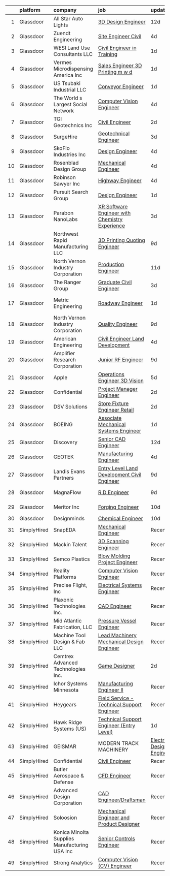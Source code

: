 

|    | platform    | company                                       | job                                                                                                                                                                                                                                                                                                                                                                                                                                                                                                                                                                                                                                                                                                                                                                                                                                                                                                                                                                                                                                                                                                                                                                                                                                                                                                                                                  | update_time   | location            |
|---:|:------------|:----------------------------------------------|:-----------------------------------------------------------------------------------------------------------------------------------------------------------------------------------------------------------------------------------------------------------------------------------------------------------------------------------------------------------------------------------------------------------------------------------------------------------------------------------------------------------------------------------------------------------------------------------------------------------------------------------------------------------------------------------------------------------------------------------------------------------------------------------------------------------------------------------------------------------------------------------------------------------------------------------------------------------------------------------------------------------------------------------------------------------------------------------------------------------------------------------------------------------------------------------------------------------------------------------------------------------------------------------------------------------------------------------------------------|:--------------|:--------------------|
|  1 | Glassdoor   | All Star Auto Lights                          | [3D Design Engineer](https://www.glassdoor.com/partner/jobListing.htm?pos=110&ao=1110586&s=58&guid=00000181e6e6af7498057dc5ff340f4f&src=GD_JOB_AD&t=SR&vt=w&ea=1&cs=1_a807d9f8&cb=1657436287458&jobListingId=1007967052091&cpc=B570179B49F70162&jrtk=3-0-1g7jedc41jooh801-1g7jedc48gfpv801-cffdf2be661eb227--6NYlbfkN0DNAixezUniKQZycpPXM0-5F97y6CBea4lbvYQsfLBFsW_ovkE5V4jZ5FZT9Ga7kq_5UzWiy2uiCEQKOMnBTjrR3vnflLFiBJxn8cjEMxawymzo4y4SOHza8FCvy_6qUtTqxYmGyOt3qjy7D8aoWQq6bvI5V16BD3dtNFJNWuRm6ZJP_BYrGMWNeIiesqg-YU7t1lhqPk37AGzEkAlZWCZ2JhvZs_2wt0EF_Yn0ZLYY4AEf2dgHOnS6SQYa61dXyTOMzkSoI0mMjhAQkKDlXMEfWcAyhZnzUfZUMbSfFFlv3ZfTOjMUu0YiNuwsatTZM--jmBTtwvs67u5NKLumCueeFa7E0orBQ4GBA9xpkuqTESW1Ls7wHtCs0lpYnmAyP4_I3moBSgS6sMw_66sBmhrTLx_9ne1vnx2cuL0pIZYotOZ6FEhptxN1jjbmDyevIuL8oaLp9iNQAruYa-Zm-9RPxaIOXgYtLg4vX4xFmZYrUCgRH21yqlviSw6HiHmadxRsOwG2h12x1-UL_r3NqmYIfuLNh6ItQz6PozuBZSM_GOsk1muR3dgEiSkJ774T8SYlRraDr8PF4QtoHgV-mjxy5kwvfc0DUq9u3QZdTszRE_1l7Gaq1dDszVtRRV2B3ttgo8kd9cLvmbV0FoYyUC1Av4FsmegsgQcq3Z68DgWPxeqyQwavvuBwoqEe1wwMmuMbIC_TEvcK89cPe0m9ns7n7lBL1h987B_k9aPAA9zB58n9z5iZZZacMMC-2wFsdb6yuCuIxDACxQ%3D%3D)                                                                                                                                                                                                            | 12d           | Ferndale, MI        |
|  2 | Glassdoor   | Zuendt Engineering                            | [Site Engineer  Civil ](https://www.glassdoor.com/partner/jobListing.htm?pos=113&ao=1110586&s=58&guid=00000181e6e6af7498057dc5ff340f4f&src=GD_JOB_AD&t=SR&vt=w&ea=1&cs=1_b55d7618&cb=1657436287458&jobListingId=1007985071189&cpc=BFF9BE5BDD8EF644&jrtk=3-0-1g7jedc41jooh801-1g7jedc48gfpv801-584008f8c8a8393f--6NYlbfkN0AO-lx13pzomzdSppJUWL3QXsQT8oyFk4U4LWH8QC50CrDq5yYFSZNdUlBXr6r42-GOyrZgl7RuBfKKoCQa9y1knqjd7TCGp0lxx-BizE0ucYodW9utsDAxEKNYcR7ySyE5TXAqN0__iaZTTapsD8xaiMhGXin7uW98Hq0I_RntBie0dRvdtVArwoE6iWwc7pDzEkvttIsyJgBh6bvSJuOpdcuFNwd9iJrD0zyAjE0YVS42CxfXqZ1XqnFMJtk1DOtukvD6WeFqC1fhWykQaMBb1M4DYbCHGKSgICYqovm5FfRD1tjdkKFDflOi1wmD43xJfyyyEGpxpLrPy_aOmA1zbmTrJ36BqiQ6DdC1bKOK3F_2rh4pxLUPD0nRba-4ILP-LNI_0ZqeiHnQ-0SMIi4ugB9kfsyR6Xqi9lc6QO05BdE-4o0jOG6lkq_L8HeJMTq9U_ozPhOj0JNN1GEJG0-2Ie1zpkRScSPWPl1GeQ7LIiczxsfTNrprZKrxSPRUhAs%3D)                                                                                                                                                                                                                                                                                                                                                                                                                                                                                       | 4d            | Greenville, SC      |
|  3 | Glassdoor   | WESI Land Use Consultants  LLC                | [Civil Engineer in Training](https://www.glassdoor.com/partner/jobListing.htm?pos=111&ao=1110586&s=58&guid=00000181e6e6af7498057dc5ff340f4f&src=GD_JOB_AD&t=SR&vt=w&ea=1&cs=1_929a416b&cb=1657436287458&jobListingId=1007993221858&cpc=23D1D7905F5E0EF7&jrtk=3-0-1g7jedc41jooh801-1g7jedc48gfpv801-837912928ec56853--6NYlbfkN0AuAjYKnBHsdkcMxrD7ZJITXxV72vImVt5xOyKRJQecNHkeJhImC_lT1WHNrvDfhykvpqBk5jmu9vViv7gx5HvX-UQBae8AcB2xo-Gh8XxV0YXKNDTFmjFkY5T5Akx3WNT-NUpW2UEJRjvcmTKDBUgrPn9Be_vA-qT6e2I8nMPvWgz0JSUkTZkqWzfUpsELGfKKeS0j4WNjb3uz3CUw5lMHiUP4bgZxd9Bg9HLgBEKvjOubqhlqFfv4HIoiaLCBHksmODjds6qUS2FqGNttRGHaTCfU2B2QyGisUUZRZAcD9rcnhhOhpuoQXrxeyANevS53v9bTC5ZwIS32a_p6ZW_KaeRAUIEl8WORTJzEYIQMhqBW9rkD1ELhOFdEcFL8nniiC-CJAPIfW4UiDbKm4a9bl8QuzW2MVNco_QZBj6MZfNyksxNqhLWT2pmApLOKd-4F7xfkPOaLvO7-SqLtw1nbG2T2F8x3s_9B9qhbm4Cc2Xbui5xpsQBMZlT_wEr_L8XvJgFS93PpbQ%3D%3D)                                                                                                                                                                                                                                                                                                                                                                                                                                                                    | 1d            | Everett, WA         |
|  4 | Glassdoor   | Vermes Microdispensing America  Inc           | [Sales Engineer   3D Printing  m w d ](https://www.glassdoor.com/partner/jobListing.htm?pos=105&ao=1110586&s=58&guid=00000181e6e6af7498057dc5ff340f4f&src=GD_JOB_AD&t=SR&vt=w&ea=1&cs=1_9f1621b7&cb=1657436287457&jobListingId=1007992940967&cpc=D9A4E834C51D285C&jrtk=3-0-1g7jedc41jooh801-1g7jedc48gfpv801-4e247f00745ac9bb--6NYlbfkN0CzAZ8edS31tIiRoq5Sa9mh_ctzwvfeuiDQwmL6_F0YTXr3i8U8EDjUiAWSU9tpM6HMHlUu4bz0A1W9-oevJucUUN5sc0SJdZ1WXQeeJ31IyW0uYjyZya9yiZVmSbakpg5Z83b70s3edFBZ1e3PjQTgMDDqm7lHzTRkfkODkik43RP1HgH6Po7wgjDyZH8QWdRx8Rf87JR7lxloZImSC3A7W-fyLpksyA9jbZUzO-iu4is5AwluSU-f7mBMdyMhupbWajXV80svKrXZw7iV2l5RcI0V9UMl2rnJ1DPzl9L-g-j5CSm5FAl2-_04qJqfkj-q7qXxK5h8AXAMP6vEADoRHyQ5MAOp2_z5zwLe-JFcZ_o-z8jDhZ1RM5ag9L19hC-MZfQkV2olxZOL_v7noeuBfnB8K8gtBxM30DnlOwFenB9-3Ob-rVrvW7RMZdACeWRZk4K7T1-n4iA2uCTWnOTwstZVKjCELwhhzQC-YGPGvhbiSGF1IEzCSPzVLldPIEE9ap6KWNQNCg%3D%3D)                                                                                                                                                                                                                                                                                                                                                                                                                                                          | 1d            | Plain City, OH      |
|  5 | Glassdoor   | US Tsubaki Industrial  LLC                    | [Conveyor Engineer](https://www.glassdoor.com/partner/jobListing.htm?pos=119&ao=1110586&s=58&guid=00000181e6e6af7498057dc5ff340f4f&src=GD_JOB_AD&t=SR&vt=w&cs=1_ea1e9a35&cb=1657436287459&jobListingId=1007992475288&cpc=EE119509A2DB00C7&jrtk=3-0-1g7jedc41jooh801-1g7jedc48gfpv801-650fce38af5bd460--6NYlbfkN0D4ROY9lslZXeKtuIKoUQUNo2wfgAtuUotm8G61JvlSj0WO8vkY0mXyyBoHddmEx16qx_PiSn1LqWMoSv8TzmYf2bwwpK3yUzX26VbhTm_TYDTWOvW_pkTvqg8kDKgp7xfYj_Uk8cLyU3UZiJEJI1oRPKA8pw3UpE3U8SU2RR38x_g6VsvQSC_GG85TYb3rZ57xL9ujNXCFKCmRsWK9MBbDV23nINImQR1jjvMRX_G2uGgrqraidnz-3mlgRkhXyHxFRGXKg2lF37jUgQQwiT7sicNG9gbvu_0uub64_5lHzwMPRFGeIrlPwSOOxuujBFmC9oYZPCNs4voMG3Sfez9d-H3RpWJA3R06EGDG3r1S5DQw4VNbfhEiqwRlllYClPUnBsi6oZAQS8D_EanTohj9Lde3McDb4fUBmXLOx5qPMG1dbOomRFRGsgl5M7xrPKsjFBWyGJ_-OzyAFFc2Uq-gRjF02tXTAfIhOz6YTctoNw%3D%3D)                                                                                                                                                                                                                                                                                                                                                                                                                                                                                                                  | 1d            | Bessemer, AL        |
|  6 | Glassdoor   | The World s Largest Social Network            | [Computer Vision Engineer](https://www.glassdoor.com/partner/jobListing.htm?pos=130&ao=1110586&s=58&guid=00000181e6e6af7498057dc5ff340f4f&src=GD_JOB_AD&t=SR&vt=w&ea=1&cs=1_f4baa20a&cb=1657436287460&jobListingId=1007986416959&cpc=71D4EE06E32D485A&jrtk=3-0-1g7jedc41jooh801-1g7jedc48gfpv801-2790f98d8b4f8afa--6NYlbfkN0DSgjPPcnEdvoK3uuxfISLALE6pB1FR7YSHOr_tSg5_QCn410VK5Ds4bQGcKtrI549kYDfYcqvaAn2rlHnqNYJfYJSBA-rAGAWvNpd-Q-kzvry-Mw-EUCLz2jj-832rFsK3qbf1ReFt7k543pR73eNY3bxjyxGMHHPEVZeZNYQcaq-dd2-mVoIRFC99kUjnk4LGHZLSPeUnjD9vPV6eMqAt4pdNqPEJcC896GE8QOtspHjn_xgkqvp8c5BB1pRPyBtJCLyZhmOwgv2uZI92kZ3O9RqDuoLKihiUJSGhcgXuEPErnEVpYIUsABQ8V7Pa_jQNLhgoAeRjuq8uc4Gd7901nbWNih6FAwD2yBwWM-IWO5rbVvGT4bq6SzgRcBRLCEue3ykfxHrzolQA_OmtV0YGzV0i_BUX1619gKhuh6CNEXuVsU0yT-lpxbAPHcIn9DX0yWj5fpcY-zhBsMQNGyDqQp5XJMX4iDvAdNfxXJ5jaAcsyEENwsI8oklqRXb9NcFOswR-HnkC2Ma2jT99Ws0xdXLefraYt4vBChd8Sj-lCh72FLRKSbA4ZAnou9zkcUPJLaWeW5fD2LlkPo7qosvQ)                                                                                                                                                                                                                                                                                                                                                                                                  | 4d            | Los Angeles, CA     |
|  7 | Glassdoor   | TGI Geotechnics Inc                           | [Civil Engineer](https://www.glassdoor.com/partner/jobListing.htm?pos=117&ao=1110586&s=58&guid=00000181e6e6af7498057dc5ff340f4f&src=GD_JOB_AD&t=SR&vt=w&ea=1&cs=1_bea7308c&cb=1657436287459&jobListingId=1007990824587&cpc=7F406056C5176881&jrtk=3-0-1g7jedc41jooh801-1g7jedc48gfpv801-74fe5a937a63b010--6NYlbfkN0A5onBeElEJUOKmYHsWkaHpOacDfGdttEBrwxxuZYW6rV97kI1IWKf5AIIH55Kt9lQ6SBeuQhHglxb0o8wpFl_VoqADwYXeNGZ7KWyvJ5RkGiEFXSklSgfLUqQs8NUQV7fn4o0-ZD6eyqwUjpveLPbDUsdSbKSCIqV6yw8sn2oltyk7yu7Pc-iU8rG-ai28CAXSfp5awpfjRDhZ0wIaTZSwUp5NPNwkx_DNrI0EyMzvAez3HgAzHGBo0qHLbeLlG7Hw9ec3WKRWtfRTXxlnjxzQ8lisw9QxKALk7x_jKCBVlzuURoWrBD0KKKVXvNdl8Zu9RaW_-6cWAlw8nG2lKK1Dzx2115A3Sal95txmABEgTVRQr0TZl4xrlV4iCf0lIrSBws5a5ceRiNTWq5E2LKMY2_2haePB9cT9mP6Az61QeFfvJaHLHCOKat0-r6Fhdl7QPReUqMrL1HHXbINncDyvzlnE6GXD7PTeppmqmSeO_BDIeYC5VtSdBXBJ7iZIc39mstGrg4j7qw%3D%3D)                                                                                                                                                                                                                                                                                                                                                                                                                                                                                | 2d            | Houston, TX         |
|  8 | Glassdoor   | SurgeHire                                     | [Geotechnical Engineer](https://www.glassdoor.com/partner/jobListing.htm?pos=118&ao=1110586&s=58&guid=00000181e6e6af7498057dc5ff340f4f&src=GD_JOB_AD&t=SR&vt=w&ea=1&cs=1_e5ab8d04&cb=1657436287459&jobListingId=1007987672519&cpc=CA5E2B5B7F82281C&jrtk=3-0-1g7jedc41jooh801-1g7jedc48gfpv801-d5f62dd534f83b3f--6NYlbfkN0DdIZOVHar-SZ982oUuyV3Ld71NBnL8UQVqYbn2C1OICQm8bMHtGlhQ35-oM7H0p_9gyPfZfW6AsSJo7wzGXzt1eSlBOtBx-uDZyjw1p0U16h2AkIiq-ZfBhh7tAX05ow6Yq3Yu5TL4C_Q1PXA1dEyFxgm-ZM_edbrzZTsT8jErFpbZAzGB7M7UQeYit8xgBnDiGgjkZm8AIBCyKle042kZCfH4z3UUrRCR5CU0iPaSNOvDyz1ArsSJP8X7WSfSn_0rWJv4VRyAi_8MuGBKQAxgWLhNClZBS051IrQM-LeiGhLuiHKPQmKrDvzSWJsyni1CUr-WMUNeQdDRf7NvCPnPBJrloU36T5_pDISnqF2JREaS90CtzK9c7hsWv20v2SN5fmyjWh5pzSBtK_occAxpczgBmWI25I3hRJrfOLyzwQYh0aSgdJTDgWa6ZkVyVnDMnr1N9AezVjUKO98NUFXtBbaitpm6xS2hQS_Seg5nXlwqyYELU3V_6z2kcit19d9hA_Kyo18BGIDH3jZ1OAAF)                                                                                                                                                                                                                                                                                                                                                                                                                                                                     | 3d            | Phoenix, AZ         |
|  9 | Glassdoor   | SkoFlo Industries Inc                         | [Design Engineer](https://www.glassdoor.com/partner/jobListing.htm?pos=116&ao=1110586&s=58&guid=00000181e6e6af7498057dc5ff340f4f&src=GD_JOB_AD&t=SR&vt=w&ea=1&cs=1_e44317d3&cb=1657436287459&jobListingId=1007985315404&cpc=AA7790897323AD50&jrtk=3-0-1g7jedc41jooh801-1g7jedc48gfpv801-ee8b193d0ee07ae6--6NYlbfkN0C7-XNBNnKgfS6PgwvsR1N2731LwkDraSg-n7jseUN6wC4wVt0_gy8wTf58fm0bGviw7UpHJAXYBl7xvyuXWhzlFm7ILTW6t_YXt6ej1hEtzXb3RRmgDEFAYv_ikQy1wXHJfxJyftHIr0LMlulI7JtE8j-59eztEJ0MnV8yn8IE4AVwiFkNf0MhrAKE8rtQUI_4bIADVrNhQzz5DNFaW4p1l734l2wNVtKMwZ8nOB7zOD1IEmMaFCtSPGxCg1QSWksf534mw2P6L6EeD6zBBFVLVGo5w03GELPm8471eBCHbdQwGllfnmufkuNTMwurr_kizHuPK5pTv_XAS-JncQwLHyiuQHNyCE-OR8YgAfPuzDHNqSaGPC1bcc5mRnG-9suO8byHq9lWHhNasekJ0ggAtT-AZNooVKc-1XhXj7w1FoO0YYOh1boERjVA9zphgQw0JvlEPgCzqoyovbn7SoZbCG-mI8-4jsw4G9znUGuyLnYqtqmbiVG1Kz-1LjW2N7k%3D)                                                                                                                                                                                                                                                                                                                                                                                                                                                                                             | 4d            | Woodinville, WA     |
| 10 | Glassdoor   | Rosenblad Design Group                        | [Mechanical Engineer](https://www.glassdoor.com/partner/jobListing.htm?pos=124&ao=1110586&s=58&guid=00000181e6e6af7498057dc5ff340f4f&src=GD_JOB_AD&t=SR&vt=w&ea=1&cs=1_45f3362e&cb=1657436287460&jobListingId=1007985164069&cpc=88C71AD61D38E582&jrtk=3-0-1g7jedc41jooh801-1g7jedc48gfpv801-a40a61184319157b--6NYlbfkN0CPEiJEzZq4I_K6S6Q9VC1QMfIsI0INZ1UYi7vjgDL48do-bvsq3-GMBrLWwSiZw0KIlqR2ac6-kuU9n212yl9E0XrkCq9h2WeHZjNIkCRdQMNYzsOAgzBhDTUkx0c591-H73rmRXlbDsiF4tCtYo78OzdEYM4CugEXX9q4fZzr5VFfdLP1Ar7qakA5vZH1DV318AFLBGY8sKbsSd_i6Pqlu4NEqWkUEKXPxGDsuWUg5UX8cF0BBPcqKbgDrXgsm-Bn-FxlGFWgeUH6W_4NgsJ_EvRvb1Iae8vRTxdz5UoQ-uu9uDkjztND_APeMinkgJkU3SitlRIsX3DWpBxgc3eQwHW9d1c2DKvC2N9yXhxe_v_wgHCpuq_8Qumxr3o0O-f6dTzCUvl5pYZ8LJP8n3pfH300Ew9l5_bNg32SzpzCdkuwU_BkPP975HRvyRB3br8kPN2rlkXFon-zSF-I-lGKFRPfkgKHXKXk77fk9ZBMB8a1wZr6yaPlQ5aXXbOZ07x1RUuXKk65tg%3D%3D)                                                                                                                                                                                                                                                                                                                                                                                                                                                                           | 4d            | Yulee, FL           |
| 11 | Glassdoor   | Robinson   Sawyer Inc                         | [Highway Engineer](https://www.glassdoor.com/partner/jobListing.htm?pos=103&ao=1110586&s=58&guid=00000181e6e6af7498057dc5ff340f4f&src=GD_JOB_AD&t=SR&vt=w&ea=1&cs=1_9bbae6f2&cb=1657436287456&jobListingId=1007984496052&cpc=25F93EBBC166336F&jrtk=3-0-1g7jedc41jooh801-1g7jedc48gfpv801-cb71f49bc1daf06e--6NYlbfkN0CKNvdBtBh9SnuMcnkEvhJOJZTsmZHyY3ybnWicrfIHv1nK5cibWSBUwKowFdFROU5B-_JIVHjHV4uQUkCHHeMQprPiffxKwdp8WJK4h-3fSWZzxjQm0arDSvZ6E1u50lNdqfDhrCjTOfVviThNp-ITy-ruRRb39EmhZDrnxKQBn32I_vYK4vYyQUeWRA4c4MqWlI9ZkvXhFi4kuznQnQh2T0Jm6fvMuaODcR-gqsh6mr-HoCPiTfCnOaOQvJiCNp_tcSW0pKhlG2esIw4KpxSoTgABG_V02gDA46Re1G-jQ5aOw3RBQVq5ukDr8AwHTRZ-8F5g5HYTgMuCpCRqIXERecCQ-2-C_FMLj_JDS-ngJ9H4zD_neKin5qlChCzQml28TkZtY0eKHTdkzjdBr-Xi4OejuDv4mL_4P8bmNF4kkcPE01vBF6TrN6E7DprbcxVYJLcWQRaUSRBuv0vm1pKp1zX8xIWqvNxa80SSS0htD_33M94qRmwSy01bH1zNaCI%3D)                                                                                                                                                                                                                                                                                                                                                                                                                                                                                            | 4d            | Gastonia, NC        |
| 12 | Glassdoor   | Pursuit Search Group                          | [Design Engineer](https://www.glassdoor.com/partner/jobListing.htm?pos=128&ao=1110586&s=58&guid=00000181e6e6af7498057dc5ff340f4f&src=GD_JOB_AD&t=SR&vt=w&ea=1&cs=1_751aa70a&cb=1657436287460&jobListingId=1007993001668&cpc=E6B95A06C1BC174B&jrtk=3-0-1g7jedc41jooh801-1g7jedc48gfpv801-f9d380d8bb9d4a40--6NYlbfkN0ACMIRwKyZNY7bWJXjK5UaXViIPMBBxO-CI3wzb8tu-_-dY_lLCBETxd3qnLNr7WQlJeel8cn9Gl9vuml30a-FqF8kGnH0MVxXa6o5idT5N9XU-N_XVM-x08XGAEK7o-14iJpxkUWMhQs2q3MpQPpI4rO3SRPWUdjc6Mox-uqO3rKwYwqM_hjUYOz5Al8P0jD63ZE0TGGZ5-r4KBlOTyvscKjCJzU2v9lZxgbK5UH828Yqos74FHG5Vb0S-jfoFd9DV0DWOa39QB0b9hAxnCKzoFYLi2NjIPae3iFUtCr8KTIn8K8A_gRCbP9ORdm2weSUIuoRnnqR7ms23-_8RLiMRrIvHIA4u0WbFHztoYLvIhkHnfBsOEcFQ4sA6ZWViM1VF9nHHjAGnjK_nDMaW4rTN3iLd3YnbfMdnRnODgmKAIaPPingtLFJtI_E2HMzJZo8-yhedodcbuLX_U8DBu2byjViHaLvUbNOEgChNJfXCh01axA8DAnxGNL6rOlKHwXv41_U7AGuiKw%3D%3D)                                                                                                                                                                                                                                                                                                                                                                                                                                                                               | 1d            | Pageland, SC        |
| 13 | Glassdoor   | Parabon NanoLabs                              | [XR Software Engineer with Chemistry Experience](https://www.glassdoor.com/partner/jobListing.htm?pos=129&ao=1110586&s=58&guid=00000181e6e6af7498057dc5ff340f4f&src=GD_JOB_AD&t=SR&vt=w&ea=1&cs=1_f7b14ffa&cb=1657436287460&jobListingId=1007987340399&cpc=786328B4A40DC555&jrtk=3-0-1g7jedc41jooh801-1g7jedc48gfpv801-4948d9da800a4d48--6NYlbfkN0BLimNxicwdcn3cxVxFtPRe_jUMftLaGrCZut2BzF64WHttttyeOtKR-wZlEQb1qEIK6HVSiISjYy6lElsw4N_q1d9CYr4tSJ_Fd08vXNGi9Dkv8gSmJgyVonLBP6MTatzvRvjQYvxeZeRKRJvAzws84NYesgOrXgEPR9Evhs7WDe7Yn8UGkm3dqQJNZYCTtucgZ2p5mMBvnbf9xAswvsdK4uIXbe9oMn0RyiMaBjotH6MClbBZBIzMBhf2RqOS3--iWTNohvaE1a959u_MuIyzD8CyhnK_RVMOzeyLIsiAjkVxBecqXdMQscZ1yuKS3mzdHDz5ZTy1tCGpjaMFEhDlXxXABxrrj0OqhwjEy8CdIC2n66CdBzk8eY32G7cwYwwgycdN7FWxeqQLQX7D69FppO1rVsGyP8DGMLiVzBaDdaYQ7L_KEghNah16fwhrXpBlyqm0rwr_CkHu9wEsPcub2rQ1A6M4MxKn4ay371LEqEdchb8sTZc7h-0BCcoUHEeluKGiUjvVhp7sL74lqHfT)                                                                                                                                                                                                                                                                                                                                                                                                                                            | 3d            | Remote              |
| 14 | Glassdoor   | Northwest Rapid Manufacturing  LLC            | [3D Printing Quoting Engineer](https://www.glassdoor.com/partner/jobListing.htm?pos=101&ao=1110586&s=58&guid=00000181e6e6af7498057dc5ff340f4f&src=GD_JOB_AD&t=SR&vt=w&ea=1&cs=1_e31a3108&cb=1657436287456&jobListingId=1007973343350&cpc=8863DB89DCD47492&jrtk=3-0-1g7jedc41jooh801-1g7jedc48gfpv801-5f66f7d07ebfaaec--6NYlbfkN0BdDHiSlq2TKVYTvK036ioTcRDjelCKzvFOpLFiF--0iXrCtLHoAIe2MN4iIXd48C1MGKb3iZS08jd5lUXS7EN2kilVDQbCoX5uNuGQF1IEyNcucH9pT9jU7aDEbJqeipgzh6FlYIf7ufncslwqcO5H2hn8zkpAsgeUMMSIGeLdTztrtEs_auo9-pYZYqEZ5kHiwwJW8V_ulzXYKDYs8j28YTH5RaFIJYUCCrUggfWwy-cypk95N2aiYSIEQk9ShIq6d3Nb5u9jeHqR0OQbMAVuyYf5iNpFWslzaumavU1pK-E6BBM0Cwu_In9IXKFWmA-o6xQ8Zns5AS9jO1iov-3RdygPJZC5PI6PJk62mmCXSWpUTSpjDqfavCS61YL8jP7U32TFjho50oecDbC1nrYmcdmZGHCYONTxsvWouTA3AAfVac_-W_eEDWVAoS_NL-tg74oQNoRA39jluHZvzp-YcSyoK_nVkbahwag19CYZax1FGkGMfOzvtKWXCx7kkXy9iN2vB8pPjtwBjq90qu52)                                                                                                                                                                                                                                                                                                                                                                                                                                                              | 9d            | McMinnville, OR     |
| 15 | Glassdoor   | North Vernon Industry Corporation             | [Production Engineer](https://www.glassdoor.com/partner/jobListing.htm?pos=107&ao=1110586&s=58&guid=00000181e6e6af7498057dc5ff340f4f&src=GD_JOB_AD&t=SR&vt=w&ea=1&cs=1_93d6cc86&cb=1657436287458&jobListingId=1007969130163&cpc=A4C1E4276E693E09&jrtk=3-0-1g7jedc41jooh801-1g7jedc48gfpv801-a2679a5f9aa26540--6NYlbfkN0AEUSoZ8Q6MTlPUfi1Ow4rdHZ2Oh79Dv40WcjdpagmZC9NbJJpdwzpnzeFtE_bI80we7PLqnYJ3DWAX-TE2lX8rmXEKxjzNTfZfgLaDBDmFhRc74PxNEGiHlDpjFyZ6bfPqVKi9cmb6yVMFDfrkR099E1iQuozpZacpfTocRNIanusffKisI_R9hLzRJDeZXNfhq4ZzfDEl56JDHq_1Ao6A898vxkeT062rU1DkYC55dRNfGsUm_GQL_Y8HbmbiGXDdUJe2p7GDDAw9uNfbYB7y72EUbeW_E0gsoSxmoDB2Cmcc3gOKq1DMtAClRm6GX7m7rqY0cOVDFnVfgFzCHNyKIXk82kNUO98my_eX4KG8CKjoVdc-R62D3PTKwwBLx-FrbG-RCuSkOZTjwGToDZTC0XsVFTpoe-EhgY5WkV1WDTsUrcweGS5GwM3sIuvkiEF4cWQd2I2bwc4YoJvm7c2rj1lzBUJcb4kfqOp_QILE7EzoBpRGiZRjBgT29F_L4JxB-aX-zU9eXw%3D%3D)                                                                                                                                                                                                                                                                                                                                                                                                                                                                           | 11d           | North Vernon, IN    |
| 16 | Glassdoor   | The Ranger Group                              | [Graduate Civil Engineer](https://www.glassdoor.com/partner/jobListing.htm?pos=109&ao=1110586&s=58&guid=00000181e6e6af7498057dc5ff340f4f&src=GD_JOB_AD&t=SR&vt=w&ea=1&cs=1_d8618ac9&cb=1657436287458&jobListingId=1007987162968&cpc=532636ADB848F226&jrtk=3-0-1g7jedc41jooh801-1g7jedc48gfpv801-c37b3d1e062e2c6b--6NYlbfkN0CFxeVR7gIDo5QvFvIhRmWHDzaGkvio7MuMt1B5Z2Omn0HiliSApbVyVnRqF9zHgb34dLEQ2xj9wc6-m-QeO_N6J7e_bsHFZeZX_pYa0mXOUWKxd2VntkdXFPG12J7Vug2HtqhIcXlKGSus7njxyuGHi5cK5QJHZYK5U4QiL7SEG4fDK_nxHjXruJn-70WtlYcA7gk8AxbCPgL-3zYvW61ApRYMWhZyEFRehm0SkfII4aBLYWBYxjYvt_xAulge547Ap9i1he58ZdmjBQ_fgyr_KlYkkyGMg6Tzk_u-ZcaBG2751ko8GAv8qDAWRkPlcrKaMhjijuePqDnVKpGSTO70LOXUjGupzX3J6G-IG2oLPc1d6bTqX65qxLLRDa2Xz-HB1mlotUTX_W5_bMS9GHHfC5L5Pdraboh2ZnRIwRcQ6Rvq8K2ZhFbCInai6FcV9A6y09ooeHxapxeELHkL3VbL_MbZ3MShThgi7SoPLXHhOrTjh2EENXe83GhwQXQ4GjAHTDFYFF1nlENKG6ry29Gt)                                                                                                                                                                                                                                                                                                                                                                                                                                                                   | 3d            | Franklin, TN        |
| 17 | Glassdoor   | Metric Engineering                            | [Roadway Engineer](https://www.glassdoor.com/partner/jobListing.htm?pos=122&ao=1110586&s=58&guid=00000181e6e6af7498057dc5ff340f4f&src=GD_JOB_AD&t=SR&vt=w&cs=1_62274e0d&cb=1657436287459&jobListingId=1007992615745&cpc=DED3C32E22E90A94&jrtk=3-0-1g7jedc41jooh801-1g7jedc48gfpv801-e15c5543eaf3cc4c--6NYlbfkN0DidxVwgmOe-ABwagrwZJDiR9WGDyPDKLtKUy7pDlbvGqMiUcUIm-rDMxHUw0G-qyOajSBA2KuW6CuCjXJxluzKnWzlLKSY_3tMUB9hWL0-mKUYmmaDiepr04WA_Pds_mW_bMVfex2GRYEzGtxFSpJ4t44ptDi1BInxpxyhrGDLHEPxxtss8BNyBpdUs6mYuU7RURacs65pZu2lZTlS8bDH8gkE9fQEZwHNyNaBMSXkzbXVRrmuBmjiAx6JpNK8knKwoEQdJr1jnSFJBmBnwZINiz4S4N0oDw1mG2sLQjNv7fXdytC27ULST4ba2kjhMPmEPqZW0s7EmFRhAd4zWYaEaPECT8wEpKmDbhGCf6EqIazJkNK42Nm7oOgCJQqiOvZzr2P-_k1flZuVuK0OD9W9yewn8lomJZJYgSBCH_m0JvdtR80nkpJal1_rPItAc4zsnJh1z-g3gTzzNX1aXePLMTReJZR_RGm6Fw1vvHP4fiCpfR68l4vOGP8JXGdk3POQ_dA2GErOWRk4J99Afkmmf_LJsa6chiYMTfIkEktMyya7ifYsoMRnKh-SkeCCKKk%3D)                                                                                                                                                                                                                                                                                                                                                                                                                                 | 1d            | Fort Lauderdale, FL |
| 18 | Glassdoor   | North Vernon Industry Corporation             | [Quality Engineer](https://www.glassdoor.com/partner/jobListing.htm?pos=115&ao=1110586&s=58&guid=00000181e6e6af7498057dc5ff340f4f&src=GD_JOB_AD&t=SR&vt=w&ea=1&cs=1_98091943&cb=1657436287459&jobListingId=1007973736589&cpc=C159A350A118AA9B&jrtk=3-0-1g7jedc41jooh801-1g7jedc48gfpv801-c3a6a4ee2836e462--6NYlbfkN0AEUSoZ8Q6MTlPUfi1Ow4rdHZ2Oh79Dv40WcjdpagmZC9NbJJpdwzpnzeFtE_bI80wm4KXTqBFEh-vi19c2eJA4iULaJLL2PuIdXTqgnej5rIWEpgFeM6Wlzgds4cZNzrfQsPCoXweXZfgCp6Va_5mNBeMx9niu3RL_p4Kh-jDe0kGNPhjI5aStuCSYeIU1W46sYlW70sfJrK9VTTQOSgZyQMI5EVFzWNSO76N1IA5b6h36M4dFlyqB5pjP9dBdz-8VydDbmXEkvpbsqy4mJLSM7q-opsyBLb7Ap1mR-PdEYQ4hJgx7rKBXruZqFNd4y6WWrBxF8OEAu2PXOciBqo4sP8aRM9ylEB2OkXNZiviDAj4tVcan-5mqw048ohfm-bKDS15l7SdIK-wB3Upz_eX1SSPTN9HPwwFqsEP8OYqN_d-g8idKvCRiPCi8UWLblKFfmSDBWJA0gvdSHI5IPzg5qu0dzJnAVMzT-S6JMkQcp5fgV1d8FGLhZUTB5FOu2FFygkMAOWH97w%3D%3D)                                                                                                                                                                                                                                                                                                                                                                                                                                                                              | 9d            | North Vernon, IN    |
| 19 | Glassdoor   | American Engineering                          | [Civil Engineer   Land Development](https://www.glassdoor.com/partner/jobListing.htm?pos=106&ao=1110586&s=58&guid=00000181e6e6af7498057dc5ff340f4f&src=GD_JOB_AD&t=SR&vt=w&ea=1&cs=1_2a228123&cb=1657436287457&jobListingId=1007985388179&cpc=6575E39FDF6E7FD6&jrtk=3-0-1g7jedc41jooh801-1g7jedc48gfpv801-dbbee5ab851d6228--6NYlbfkN0Dx3r3E47sSe5bB3PIy1uzBZvlB7xy2NhfhZMlxQTsxrHUpHsFF6W0eMzXEpFZJKNi8m_71Yq3GQYawciHmCiqHgxvYg6m6XyU2rOhtyP16GCL65X0Xq7dBF1GDzQqNWx2DRhesEQTbMx0RRChgfkzVxf-O3B04vpjsdimxGK2N_1pb0p5xg3iL7YvHm54IAGApnPMcLgz5Gkaya9tnJBUcSDRnMzhl5rHK3uOpwmEi-0RksJLfYGWANliot_vpdqgvFwtjwJx2U1IgqKUe6IRhNoZRUcvSDqDjYqHDiqursdga2yTRch0KgoxcHHz9kBCPAPnYWnKuuX16gzJtxBtrtGEEuvB-t5AX9TbjD7Y7WYZ9lOKaYDankMfgzvq3OzzaSr7iUiSa5ej9Yej5iSoaiilVJwZXBlJ9ZRPo-q_nj9fWKm7hbj7rFdO64WOgU7Yk2OWrpYaRGGCbyiPrSCYiVqMSxQ24tFJLcqQlsPjaI5474gMpyqV9tz7691fA7-7smZG0o_pVaA%3D%3D)                                                                                                                                                                                                                                                                                                                                                                                                                                                             | 4d            | Charlotte, NC       |
| 20 | Glassdoor   | Amplifier Research Corporation                | [Junior RF Engineer](https://www.glassdoor.com/partner/jobListing.htm?pos=125&ao=1110586&s=58&guid=00000181e6e6af7498057dc5ff340f4f&src=GD_JOB_AD&t=SR&vt=w&ea=1&cs=1_3cf72829&cb=1657436287460&jobListingId=1007973692978&cpc=20E46BB5786CE82A&jrtk=3-0-1g7jedc41jooh801-1g7jedc48gfpv801-a38fa34dd3515fb9--6NYlbfkN0BhwSWBzNnK6FAQfCqOlvcAZCXqQpIiQyC0tToH9knyLQ39f1Fu-NxJzpMVbv3LNsHo7qLmMbkaocXSkPmryp3OJ-r8gwPcIsdZ5MwWRA5DyaVdfgFiAbSomanB0s9IpMzeODcQVZrXytyejPa_7AZZ4FNSVq8UGGq2KO9MYpeukFMhS5CM6ASSDw0QlDUxiQE95k9u_wTuUm9p4aJ8r5g_GYCHufDCRhaE8M4sfWAbaANBDDvF7yL1VTn9zrPqzusNwJtc9Pi26vS2MMHqPkwPGagjVbGO5Rg64kMnaGxFhFEer5vtna1nGjpcxBo39RmlIB8biRYO5UWU_omOyhwjL7O3hLSLqeVcAHO7wPRvftGnGWqHNZXPKlGgcDvUqn2yfqO22GEl9_amhdJKSbxjGqQqV2y6OS-B09HrARUjqCefkOhbto0MGiOHpK6bhphlAnu6cDPSNama--0IKZ3nOzjj7YSzr3Uz12OQ9lPL2-vYYwUhAMCJ74_Bqj5C3qQ%3D)                                                                                                                                                                                                                                                                                                                                                                                                                                                                                          | 9d            | Souderton, PA       |
| 21 | Glassdoor   | Apple                                         | [Operations Engineer  3D Vision](https://www.glassdoor.com/partner/jobListing.htm?pos=123&ao=1110586&s=58&guid=00000181e6e6af7498057dc5ff340f4f&src=GD_JOB_AD&t=SR&vt=w&cs=1_8716f452&cb=1657436287459&jobListingId=1007984018874&cpc=F41FEAB56D215062&jrtk=3-0-1g7jedc41jooh801-1g7jedc48gfpv801-f08943953d5c4652--6NYlbfkN0BvKrLyj5gPmtZO9T8euul8TCxuuKNOtzRJOomxnwSEodTz2Bc-sPZlt2Zgji_QUXGPlZNb-PcJASnShW2tVom8HC98qLWDCEFHSG5GJqHxGfqdpuHZ3-WCuaAXWfkPZ2W8P_u6J_TpUZfs6K6LecFOKCh3_W84Hl3yGQu2LEMu2Qc7muwge1R83Z5nMeRpftNO-1ArP-1UNv_dj6xPttoJXNTM61j0hQLLIVAzepz1F0oisWcn9S8jiAbMosz5idD50ZlVec2Ug_s881OywqV4oW_lVAz3TjEbrKmoguCtdhV2d53qdqIN6e-LcliNv9eFB99Ycdhkv0f-rd72qUHeim_gmAQuujkAsaM_HkbOTxXS_1oc71nONRqesecJCXAimaBckjX-fEByG_kkKDw1iyLtWPplIaChhZ4DW6PZ4PhWTRmh3wsxQwVLBtQlsWCXSS__Sn2WBYjWc-f-OG9jg1VGOSVm8oof4z_wGqeGq-kXtb0OBbiwoaM1KzdTlhTymEpcPrg0d43yfoXP2-QpTdAFFgYRVuFjJ4rmnwIGvL5FTKUaXv8btZsMFHtkqfmc_3lSXupMdIa7g92lTop_HCMLid1fcIjIwPOwXBrcRx12WLKJrjmQh1l_bVb9TowiMDXUUTvutkZmzCc3hsWARr213GJClngBK0pk0jgJ_1brosSbEMS68yVarAG6wbewN6fpW9stjZx4n1W0g3cfWIGMELhQA4s_KilayPRZFHlqtJXs5Y3U53rIEY_Bzw8Jk9g_eAD6TChxcGdnm3SSTzQB0j_Bx-5o1EFppW8t-7KgU_Ow3O2ud8QrTVkeitmhKz6my4hR1YLUt4BBUGeSIPrGcH4Rv7drSZbyIW14TSq5pl5pngluU92qKyNgrnYqGUqRjOimvMV8Y3crpdCG-EcPB08SCkbkc3iI_rz5Ax3Kyy7FdZOAAQHF01OFGVAwxoAeCccqZh06Rk9EMTf9) | 5d            | Cupertino, CA       |
| 22 | Glassdoor   | Confidential                                  | [Project Manager Engineer](https://www.glassdoor.com/partner/jobListing.htm?pos=112&ao=1110586&s=58&guid=00000181e6e6af7498057dc5ff340f4f&src=GD_JOB_AD&t=SR&vt=w&ea=1&cs=1_54c84207&cb=1657436287458&jobListingId=1007990585835&cpc=C90BE282B3FA86B5&jrtk=3-0-1g7jedc41jooh801-1g7jedc48gfpv801-cd8bc327908386ed--6NYlbfkN0C4WL8Q391vwf5Bs_0p3sw-HxYQMbbT1b8Vq9i6dda3-ukJj0fScf2loSHSoeAkEk17JCjIuoLTHP_Bz-U5uzddZkEMSVFfOZLgi7RLaODTbJIHAGy0eGwPefA1g50dhvh1vEhmmGVIVQgW5c_3r3U9mEn2okQ7684-3ryWHObrxz-m5Oq_HYV-8ORJzniOimeDrzVFBG8ckJ30MQk1oR3fYC1l-W-IYQLVwdK2u-Mln6zgB1FiWicNvjVku_N2vW7rH_fB1ai-4HPXSuv8ffT97qU-xZnU7zzCY6T6qcjVqPQwpkJSSzBgeB6rms9EwoG8JtTjcvAS6vBtiijyECF02Fw4Li-zZM_ucsr714xYO7vBi5IFVHQ6j4j0d48EVCryJ1VzmcD3vAEiv3ht3kFxOG7pJGUpnWxYHkd2jsUTEjDASnyGlmaxCL2QiECi-zjEEVkxcx-ZGrhruzy2vP6dve_0k_DLv6MKVF8fMcJFwKT8kneeJcCt_6_yeyuhn3RmaZyyjZoheA%3D%3D)                                                                                                                                                                                                                                                                                                                                                                                                                                                                      | 2d            | Farmingdale, NY     |
| 23 | Glassdoor   | DSV Solutions                                 | [Store Fixture Engineer   Retail](https://www.glassdoor.com/partner/jobListing.htm?pos=127&ao=1110586&s=58&guid=00000181e6e6af7498057dc5ff340f4f&src=GD_JOB_AD&t=SR&vt=w&ea=1&cs=1_2cf76b17&cb=1657436287460&jobListingId=1007990032968&cpc=82ABD2B5CEB98952&jrtk=3-0-1g7jedc41jooh801-1g7jedc48gfpv801-8b90a53df330a074--6NYlbfkN0Bq2Kpty9PUT4ven-jLYSx705Cwtj0gbp6YeWfP-GkvMLCW4u6vvZnV1eQ0KIshlmQ1icROCNByhSffbG9TqkmKHGbb0_-kWUJv5qvlL6RmfkAiytXWJZfNMjV8FZJoE4IuljI0nZpwEsfV15BtYYq66mnZ3oB3zC2J-DGgO9l6Art5n4SzaNBf8ZvamRNWyOumpA5yQMFqyOGW8zyrOQ8f5qUhH34ArtRSwEa3suMQIDmZeteZZMuCZmw9TeTbICCrJk9vvUWsNa5e4xtPaKdnu6lncSn9VymH_yncj00-ZA_-x_zIojUSKOPcSDv7PsX4tDGHwqcS-uZKK0sk3JBcJdcuu22jvU6aVXBGBpFvO6GUzkbOr6_FbEmEaotoyYoa5knF7Dtqh1alsdyeSreZkYU88GpyPDrEqd7OzDOQmDm7fqf_OKE4yPkyiTS6KbBWufTADQ7uB9IKw-Gc30oJbUj0U8PY30luiC7R6hJVOXP5vWrvkJTfCpnJTxUmZ2tWswVL3RR9Y517dRu7F8cE)                                                                                                                                                                                                                                                                                                                                                                                                                                                           | 2d            | Atlanta, GA         |
| 24 | Glassdoor   | BOEING                                        | [Associate Mechanical Systems Engineer](https://www.glassdoor.com/partner/jobListing.htm?pos=121&ao=1110586&s=58&guid=00000181e6e6af7498057dc5ff340f4f&src=GD_JOB_AD&t=SR&vt=w&cs=1_147f48df&cb=1657436287459&jobListingId=1007993642792&cpc=CA5E2B5B7F82281C&jrtk=3-0-1g7jedc41jooh801-1g7jedc48gfpv801-99da2131194d7f3c--6NYlbfkN0BddK4H-tsabPiX3BvkwhvbvP4OkLNzlRX6egXJy9Hb11ERhvpR4KXHOGIJSt-F4EkBUr1TOL9rTi4nZ6AK3Rhduj01JMLzuAOGAe7z6_oKSw3LrQUUMmwwOwj6hu9oBABbFrpAqHna_Os0MfW4tBbjeORjayNHfwAh2No_Iiney2incU1nBvbptBCrVFKByBmA5c16UPS-i0xGqHDUkXPGaG6o4oz4tQr0wxrQSEvmQchCeWF7VvXu1Jne6-CB_gZnFemP1BwAWoElgFa7NhF3dQHv5zzZEO5UcCoOzNVX8mDqlgkp07N3Nhws50w8r-I3Uram8sqR2psp3a-XSph-8aU5dH4ZCtbVhLtdxD70W1335FoFPMnNn4Acb051EZAxD6f9kwXY3pw9SaNn40qnTfkiYUPeC9y4pdB_vBgVo3IXEipXdnHXSIpNhYi4nb0%3D)                                                                                                                                                                                                                                                                                                                                                                                                                                                                                                                                            | 1d            | Seattle, WA         |
| 25 | Glassdoor   | Discovery                                     | [Senior CAD Engineer](https://www.glassdoor.com/partner/jobListing.htm?pos=120&ao=1110586&s=58&guid=00000181e6e6af7498057dc5ff340f4f&src=GD_JOB_AD&t=SR&vt=w&ea=1&cs=1_ed7de840&cb=1657436287459&jobListingId=1007966265489&cpc=C90BE282B3FA86B5&jrtk=3-0-1g7jedc41jooh801-1g7jedc48gfpv801-d064e19d2500e5f0--6NYlbfkN0DjRN7pTmkG21eLnHG9g5VvfpQU0DFzzGyLMMOpg_dHA7xLCptxjrqXpDMnbYGwA2p9-Zk-Ek8wGtsapafZJp_x86GvPoPb4GEgbsuDk5ITaLzzaqbP6UW3o8gBX5B4Ib4-JzECr2aAO713PpjZUNNRt_YOWM-UQrsTWhpOpp6m2VIlrKqf3hLYgzY4aj0JfLpqB5nMTjtGS1TgFBxCfIVdOoryR5MGi6JsJJWRwme3LQoOJR38q1cBYbCO6JP5rGw-PDbo1ldDyj5HgC_27LY4Kbrj6MX9mu2KFseq2Oi-rdbI-eGPujmsSOg94IkKxNRkIKKi-NH89g-dT929hnMAi2ET3HIs86Y7AwJGG_vnE2Pyfz9TkKpAOHUxasOBRAm_HyZw8O6kee7XCxMIyz209Ft-iMbHLDAbqRw_siuJOauyPqQukIl3XAL-XxZ1267fxhJq9A2oNJpYxfo3EIaSUoRsy_abMeqBexKmf2m3OHscWPCRSyfFYxNVdduLJ08KHqhymnXQYw%3D%3D)                                                                                                                                                                                                                                                                                                                                                                                                                                                                           | 12d           | Denver, CO          |
| 26 | Glassdoor   | GEOTEK                                        | [Manufacturing Engineer](https://www.glassdoor.com/partner/jobListing.htm?pos=104&ao=1110586&s=58&guid=00000181e6e6af7498057dc5ff340f4f&src=GD_JOB_AD&t=SR&vt=w&ea=1&cs=1_ee44c7b6&cb=1657436287457&jobListingId=1007985241676&cpc=8197C15971FB1993&jrtk=3-0-1g7jedc41jooh801-1g7jedc48gfpv801-74ac60d47c355bc3--6NYlbfkN0DrBf76CoCJSWoama6cQUK0w7i3dyNwS0FQzBXe-wOCtnVN738Ia68HwS-sII3Lgkn7sRT-LVBKIuxETeWNIOthN548DriciWUIDfc9pQpPhtZHuQDauRiBwYl3EcOMzXuGGGDYfynoO72GARdev4wiaZYnXaC9QW618Ate6TIyLBktCKx_9w0e1Hos0BaOt_bHmATMpGxkNRNOX1-o5a7UoG2Ne17XiUAODrN75Cudgon9cYKmZZ7KRrnRTKMGVOi9MZTHDqm_VPA7oJWsi8sSkeJY5HG9TvHYlK9fhMMod04fhhC2XpN2zzHfiaV_rhhB8R17X3EygRYieVHJJfFO8bisiuKulw1rKTW22CANsYkW_o6OaX5IgmOWQ__p0HDYnykvXsg6788PlsfmPqPsgZeVQKyl_dgMtOA2Ao4Lcgh02yLHtSdAtmVOc3NOspYcakv5U04ivwAeYOis3xc_S-4_Dd0UMkR9xqV9sAULVUFcyyu04jrY1Haz2Ws4BI-EXideN3KkHTLWwqqyMIgp)                                                                                                                                                                                                                                                                                                                                                                                                                                                                    | 4d            | Rochester, MN       |
| 27 | Glassdoor   | Landis Evans   Partners                       | [Entry Level Land Development Civil Engineer](https://www.glassdoor.com/partner/jobListing.htm?pos=114&ao=1110586&s=58&guid=00000181e6e6af7498057dc5ff340f4f&src=GD_JOB_AD&t=SR&vt=w&ea=1&cs=1_d07a55a1&cb=1657436287458&jobListingId=1007974885878&cpc=31763034DC79FFE4&jrtk=3-0-1g7jedc41jooh801-1g7jedc48gfpv801-c43a2a17ae7242f5--6NYlbfkN0ADTT5tLJQ4UMPZCZzN_Fbb9uijb76zHnnFfvJqci4jjpDuRyMk3jzYzm8l3UkygdXU9jso9luukn9kPIH2Yi30YqlQ7mHs6DvdJOvpBXVlMPG_0TfxIBkwisPW09io_ZJrLaEP-Ko26Eo2zHbrRBK5o5ZgUPB-QAFQ__e6H_jAQn4KHSMEuJwCIqvuf6N93JTrvS2dpCHBUIeZVgrhlQtcfNCEjQqtEokuoEc8-nWv67jw23urw5ujK72YBvzs_ZUxYMka8LIWE_7rYB3BzutTF8j_1Lnas5JipaRDyoyiSGSy2RbXajnvT7gzB1uJbXmtttK8kzg9US9MkNFQjqdFLHy6s4DmwpdTAj7VpFZtPgs1mv5_0xXhRTmKF2JCTV9lUuSPqnDRQcfWhnFkDJOfQDHJIsLsRPhFvC5FCe_Ol4qm2zRtsxbXeJjsFEQW7nNt12BXQUhMgKtxrpgTs7q1HGQwTyo8IZxftycb8zii2U9TkJgadmHen3RXt4iI7CPscuShmURb8urjxeCT3f2EOdZUn6rOuNs%3D)                                                                                                                                                                                                                                                                                                                                                                                                                                 | 9d            | Tampa, FL           |
| 28 | Glassdoor   | MagnaFlow                                     | [R D Engineer](https://www.glassdoor.com/partner/jobListing.htm?pos=108&ao=1110586&s=58&guid=00000181e6e6af7498057dc5ff340f4f&src=GD_JOB_AD&t=SR&vt=w&cs=1_fc86078a&cb=1657436287457&jobListingId=1007975497174&cpc=BB87703CBE7A6D8A&jrtk=3-0-1g7jedc41jooh801-1g7jedc48gfpv801-de300a51145811f4--6NYlbfkN0C38BWpw3EBzI29jt_AbLJgXCBMBrbC6QbXpjXhG4qlugkjjCBYCZJb2J-DLr_tjlrJYi7z2ecRbfFPeor0jyUh5wVywVcPXUrZTMcXWiMRMNx4Hn-FgfgKJMJ9Fdj6rOQohYO9Btxs-gBvV0zBUMWhTExYqB3Gi4k9SxN2uT3bfHRzxMfDwU_iDILLkUdG9yR3_3kPjzZCqKbSEPfDh3D2XsFj2lsOVczAQ_Vpb59nxYgRF6K8eQAHul4hKVpgJk7GKXX1Pyt2p_RLxZax164RR_4C4RVwq4gWE_WWJkxAkC85kdziT4jwWrHJAiXnIO19OdB0wtso6y5_jHktxz19u4K8y9alb2pnIMt5wPUMpu0vYm4in0tn60ixXN_KqCzvGmoKB8sD2ggPqj75-5H9V0wgGLS7JvXXZx07i1fQPl0EAS3b-XnAZ5RjC1NZcEKeWazV6Aycg5xyOmOkJknWr53kw0oJ_SR1Ey0BiBqWCWAoH2jHHlsyKR33jA7C-CGiCPK014vyug4rVTTV4jualMie5aomJMN6qB8BCUEID4tzrmbutjCOJDZV3cRaAKwtQv2njlihsMIcdx0P0cl_WGUqqnVVoJJVlVU9Aw5XFKj-tiOCoc1NWqx8fAkgPt71EM653z8NB9k-qyzq4i6hf-09HZWEszwFcZF9t2Ec3ZGuHaXgDGe_2tFA55wUnKqvftSXFYOp5zlgcP9Kvla84OdmEJdfEouwZnPCM2ehLabCYH7LnDtI)                                                                                                                                                                                                                                                   | 9d            | Oceanside, CA       |
| 29 | Glassdoor   | Meritor  Inc                                  | [Forging Engineer](https://www.glassdoor.com/partner/jobListing.htm?pos=102&ao=1110586&s=58&guid=00000181e6e6af7498057dc5ff340f4f&src=GD_JOB_AD&t=SR&vt=w&ea=1&cs=1_17d98eff&cb=1657436287456&jobListingId=1007970590215&cpc=D328A0360DBE92D1&jrtk=3-0-1g7jedc41jooh801-1g7jedc48gfpv801-3de6ccace31021a5--6NYlbfkN0AQ7rn-euR2oy6nbelIJEQuDyp1vhACGiSFh7etB8tnTUv4KVjh3Oh9OY2RZhmec88xJr2ORS72PfQKK5quMXDqWKWo_EBjvh5VHzT9u8c4d8RBOKZqFY8tqlStI2XQle8e8YEGur4jggBoJNU7mZQmI2XgG9CGJ9_I09GrIWyTnWybt3a5kP-6gdR3jRnOenL3DeEeRukXt1da9bOPFlmz7OIhosDKBiUCE5aCMo8mmc-FdJM7Mrtc60eOuTyU7-fpwkXktGaaneYrUtpwyY1AVQtx7sqzVGO4MhsJ7jCkUyyLwXHmKoxqXTUqKOvYFCARURGHl_YwdE0Wz3R4Me53OMU28sA5CAk7S8AXzN2UMkSENe53ridps97cQGMKylWVGWkaB8ZHQ2WHC2Hd6wjOgq6EieRhETnyvYVT7FcpLHF8loJ8eE57b8z4SMu5uD7HmVv73ZkoRn73dg_VQm3_4XObvUB4QdTlNuZiUPDhe6yAWHfrLrf5mIXPf5qi2zg%3D)                                                                                                                                                                                                                                                                                                                                                                                                                                                                                            | 10d           | Morristown, TN      |
| 30 | Glassdoor   | Designminds                                   | [Chemical Engineer](https://www.glassdoor.com/partner/jobListing.htm?pos=126&ao=1110586&s=58&guid=00000181e6e6af7498057dc5ff340f4f&src=GD_JOB_AD&t=SR&vt=w&ea=1&cs=1_7aec8b03&cb=1657436287460&jobListingId=1007970817092&cpc=F4333377EDC1BC7E&jrtk=3-0-1g7jedc41jooh801-1g7jedc48gfpv801-817914aed9561423--6NYlbfkN0AgtJyK_mEgm6Ks_13l5EY6Ww8M__6-LUAHFTnOAsRmGzvjb9BzxYsGSQCKtO9_2sqr5Wqyp2OGzh9Qih9BZj4aTsIPfFd3ZyU4BED93Ms4Gevgghs0eFppp7JsbU-mdY8heXgpmieXU1yxCBjexSISkVEmkphVZad24nXRIwUWPvt7g1wRGGzKYad-IZpWPXpbbMLW10EWFE4W0tQlxjejDbFRJ7Fe0xdK6FnCohzfw_9BAoZd7MGRknIFdGEa8yYCOfJo_WZrgQ3eftyMURbA2DnRvp91mjk8_EyeHr3p0SdxysCg3mtJED5pklAYTPA7nxGRcCP9Cuw_B4wlY1CZh_F7uBsCsP9RkgNXWNMvR69DyktwwznbcIENGLp704Dkavqv_GVnHmPZGW6Hj4XIpGXrhBo9h3C6z0iAdtnkFkT3gMnag2BMGujDWtjkS2M775RmRRuwCQV3vOp4jwffh1jQb7VCpkdpsi6R6kYLAYN2MQ8_D5bN-vKBVtGV4iLLxswserNHqQ%3D%3D)                                                                                                                                                                                                                                                                                                                                                                                                                                                                             | 10d           | Mesa, AZ            |
| 31 | SimplyHired | SnapEDA                                       | [Mechanical Engineer](https://www.simplyhired.com/job/jzkjftHRov66RsHKwh6ei-9ka5RZ4MyKR0Ia4cUaHdhye8j7CUwrBA?q=3d+engineer)                                                                                                                                                                                                                                                                                                                                                                                                                                                                                                                                                                                                                                                                                                                                                                                                                                                                                                                                                                                                                                                                                                                                                                                                                          | Recently      | Remote              |
| 32 | SimplyHired | Mackin Talent                                 | [3D Scanning Engineer](https://www.simplyhired.com/job/UeSWZYnX7kDOVG816trivtvjHS75T_9AJJvNnq8Gr6sqH_DlO5m1WA?q=3d+engineer)                                                                                                                                                                                                                                                                                                                                                                                                                                                                                                                                                                                                                                                                                                                                                                                                                                                                                                                                                                                                                                                                                                                                                                                                                         | Recently      | Redmond, WA         |
| 33 | SimplyHired | Semco Plastics                                | [Blow Molding Project Engineer](https://www.simplyhired.com/job/iYdNhW14fD-5GM0yp_F_YRD-uM-e8suXWgG2e14ba89fsXplwu5OoQ?q=3d+engineer)                                                                                                                                                                                                                                                                                                                                                                                                                                                                                                                                                                                                                                                                                                                                                                                                                                                                                                                                                                                                                                                                                                                                                                                                                | Recently      | St. Louis, MO       |
| 34 | SimplyHired | Reality Platforms                             | [Computer Vision Engineer](https://www.simplyhired.com/job/kRuD-sCTHNwIz3owGPSAKJyARZRDrYUoKxhFb3T-3zLh9ymK43nfOQ?q=3d+engineer)                                                                                                                                                                                                                                                                                                                                                                                                                                                                                                                                                                                                                                                                                                                                                                                                                                                                                                                                                                                                                                                                                                                                                                                                                     | Recently      | California          |
| 35 | SimplyHired | Precise Flight, Inc                           | [Electrical Systems Engineer](https://www.simplyhired.com/job/Qic9IL7ttbr9vwc-2H4Sfw9V5MAW68jlMDBbh8GWi4Aeou6p1peAfg?q=3d+engineer)                                                                                                                                                                                                                                                                                                                                                                                                                                                                                                                                                                                                                                                                                                                                                                                                                                                                                                                                                                                                                                                                                                                                                                                                                  | Recently      | Bend, OR            |
| 36 | SimplyHired | Plaxonic Technologies Inc.                    | [CAD Engineer](https://www.simplyhired.com/job/lJydaGONd-W9AxGv9Qv8Q66V7xx7GzAaFwXqFicqmioaiQeQmnSGBA?q=3d+engineer)                                                                                                                                                                                                                                                                                                                                                                                                                                                                                                                                                                                                                                                                                                                                                                                                                                                                                                                                                                                                                                                                                                                                                                                                                                 | Recently      | Remote              |
| 37 | SimplyHired | Mid Atlantic Fabrication, LLC                 | [Pressure Vessel Engineer](https://www.simplyhired.com/job/OH9_oJ5wSeq0JeCA3IHiK8tetekYKyd78DFH-K6QhpYdKQ0KTC_VAg?q=3d+engineer)                                                                                                                                                                                                                                                                                                                                                                                                                                                                                                                                                                                                                                                                                                                                                                                                                                                                                                                                                                                                                                                                                                                                                                                                                     | Recently      | Fairmont, WV        |
| 38 | SimplyHired | Machine Tool Design & Fab LLC                 | [Lead Machinery Mechanical Design Engineer](https://www.simplyhired.com/job/s6-6ptlK8dzUkJdu4KCGsSBqY49t_zXmkx6T4fNs610DtAu3fiqI9A?q=3d+engineer)                                                                                                                                                                                                                                                                                                                                                                                                                                                                                                                                                                                                                                                                                                                                                                                                                                                                                                                                                                                                                                                                                                                                                                                                    | Recently      | Fostoria, OH        |
| 39 | SimplyHired | Cemtrex Advanced Technologies Inc.            | [Game Designer](https://www.simplyhired.com/job/A_mCwWZgcWP4R_Ga0th9ZG4uUsSplzy1ZaYS3U9hcW-RUAwIaZAaXw?q=3d+engineer)                                                                                                                                                                                                                                                                                                                                                                                                                                                                                                                                                                                                                                                                                                                                                                                                                                                                                                                                                                                                                                                                                                                                                                                                                                | 2d            | Remote              |
| 40 | SimplyHired | Ichor Systems Minnesota                       | [Manufacturing Engineer II](https://www.simplyhired.com/job/XpLm4KpblEXrB_s-iCzKmUvZD-wWwhfk8yq83ZdypmXZUENIKyBdtw?q=3d+engineer)                                                                                                                                                                                                                                                                                                                                                                                                                                                                                                                                                                                                                                                                                                                                                                                                                                                                                                                                                                                                                                                                                                                                                                                                                    | Recently      | Sauk Rapids, MN     |
| 41 | SimplyHired | Heygears                                      | [Field Service - Technical Support Engineer](https://www.simplyhired.com/job/RKsNfd_w5TRUpM0BZPsXFWkVB2g2KueWmcsS2RG-59A60j4awWqPWw?q=3d+engineer)                                                                                                                                                                                                                                                                                                                                                                                                                                                                                                                                                                                                                                                                                                                                                                                                                                                                                                                                                                                                                                                                                                                                                                                                   | Recently      | Remote              |
| 42 | SimplyHired | Hawk Ridge Systems (US)                       | [Technical Support Engineer (Entry Level)](https://www.simplyhired.com/job/FddsnSktiYkwioPxxEMSGAXbfnYdUia4a9PJ_Y1Vr8lIWRAhBpyNAg?q=3d+engineer)                                                                                                                                                                                                                                                                                                                                                                                                                                                                                                                                                                                                                                                                                                                                                                                                                                                                                                                                                                                                                                                                                                                                                                                                     | 1d            | United States       |
| 43 | SimplyHired | GEISMAR | MODERN TRACK MACHINERY              | [Electrical Design Engineer](https://www.simplyhired.com/job/GfSsNuvOzEjcJvz27tRv5N2dM_adETMZACniaK5_b7CWezfLq-pjog?q=3d+engineer)                                                                                                                                                                                                                                                                                                                                                                                                                                                                                                                                                                                                                                                                                                                                                                                                                                                                                                                                                                                                                                                                                                                                                                                                                   | Recently      | Beaufort, SC        |
| 44 | SimplyHired | Confidential                                  | [Civil Engineer](https://www.simplyhired.com/job/SYsAsToZGRjluGx8mQ6xn5Wvv-VmOEJDXB_L0GZPJm0RqFDwTTZYQA?q=3d+engineer)                                                                                                                                                                                                                                                                                                                                                                                                                                                                                                                                                                                                                                                                                                                                                                                                                                                                                                                                                                                                                                                                                                                                                                                                                               | Recently      | Marietta, GA        |
| 45 | SimplyHired | Butler Aerospace & Defense                    | [CFD Engineer](https://www.simplyhired.com/job/A5rroZxf-EB6gMDjIgD7Q73Kf-yasW7-D-Dz52FWu9la9yqtVip-ew?q=3d+engineer)                                                                                                                                                                                                                                                                                                                                                                                                                                                                                                                                                                                                                                                                                                                                                                                                                                                                                                                                                                                                                                                                                                                                                                                                                                 | Recently      | Remote              |
| 46 | SimplyHired | Advanced Design Corporation                   | [CAD Engineer/Draftsman](https://www.simplyhired.com/job/nFYto5J7VxCbHxJctCRUScATNHwix-sFhV0hevbcC1K9DQ0f1Z8shw?q=3d+engineer)                                                                                                                                                                                                                                                                                                                                                                                                                                                                                                                                                                                                                                                                                                                                                                                                                                                                                                                                                                                                                                                                                                                                                                                                                       | Recently      | Remote              |
| 47 | SimplyHired | Soloosion                                     | [Mechanical Engineer and Product Designer](https://www.simplyhired.com/job/MMYUDTiG2qqpmu5PUSfxgqLV68atur0r_5dqoRkm1AaBuTzhO7z6gQ?q=3d+engineer)                                                                                                                                                                                                                                                                                                                                                                                                                                                                                                                                                                                                                                                                                                                                                                                                                                                                                                                                                                                                                                                                                                                                                                                                     | Recently      | Remote              |
| 48 | SimplyHired | Konica Minolta Supplies Manufacturing USA Inc | [Senior Controls Engineer](https://www.simplyhired.com/job/iQ1I9T5ErPNO6GtMgVMRy30uVYN1sA5gXiIg6nuU2eYG_o-S6IWWGg?q=3d+engineer)                                                                                                                                                                                                                                                                                                                                                                                                                                                                                                                                                                                                                                                                                                                                                                                                                                                                                                                                                                                                                                                                                                                                                                                                                     | Recently      | Goshen, NY          |
| 49 | SimplyHired | Strong Analytics                              | [Computer Vision (CV) Engineer](https://www.simplyhired.com/job/qCVXoj9B76Na8Kcy4t4biTMXC7SsvpuujMyTvKy0AUWm67qqYgQ5mQ?q=3d+engineer)                                                                                                                                                                                                                                                                                                                                                                                                                                                                                                                                                                                                                                                                                                                                                                                                                                                                                                                                                                                                                                                                                                                                                                                                                | Recently      | Remote              |